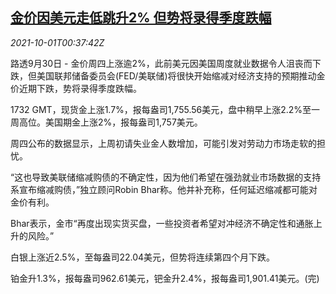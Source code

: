 <!--1633050063000-->
[金价因美元走低跳升2% 但势将录得季度跌幅](https://cn.reuters.com/article/global-precious-metal-drv-0930-idCNKBS2GR2K9)
------

<div><i>2021-10-01T00:37:42Z</i></div><p>路透9月30日 - 金价周四上涨逾2%，此前美元因美国周度就业数据令人沮丧而下跌，但美国联邦储备委员会(FED/美联储)将很快开始缩减对经济支持的预期推动金价近期下跌，势将录得季度跌幅。</p><p>1732 GMT，现货金上涨1.7%，报每盎司1,755.56美元，盘中稍早上涨2.2%至一周高位。美国期金上涨2%，报每盎司1,757美元。</p><p>周四公布的数据显示，上周初请失业金人数增加，可能引发对劳动力市场走软的担忧。</p><p>“这也导致美联储缩减购债的不确定性，因为他们希望在强劲就业市场数据的支持系宣布缩减购债，”独立顾问Robin Bhar称。他并补充称，任何延迟缩减都可能对金价有利。</p><p>Bhar表示，金市“再度出现实货买盘，一些投资者希望对冲经济不确定性和通胀上升的风险。”</p><p>白银上涨近2.5%，至每盎司22.04美元，但势将连续第四个月下跌。</p><p>铂金升1.3%，报每盎司962.61美元，钯金升2.4%，报每盎司1,901.41美元。(完)</p>
